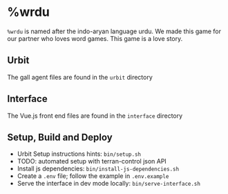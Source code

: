 # %wrdu

`%wrdu` is named after the indo-aryan language urdu.
We made this game for our partner who loves word games.
This game is a love story.

## Urbit

The gall agent files are found in the `urbit` directory

## Interface

The Vue.js front end files are found in the `interface` directory

## Setup, Build and Deploy

- Urbit Setup instructions hints: `bin/setup.sh`
- TODO: automated setup with terran-control json API
- Install js dependencies: `bin/install-js-dependencies.sh`
- Create a `.env` file; follow the example in `.env.example`
- Serve the interface in dev mode locally: `bin/serve-interface.sh`
